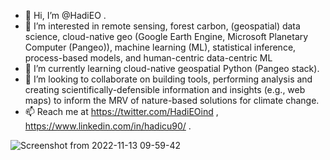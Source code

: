 - 👋 Hi, I’m @HadiEO .
- 👀 I’m interested in remote sensing, forest carbon, (geospatial) data science, cloud-native geo (Google Earth Engine, Microsoft Planetary Computer (Pangeo)), machine learning (ML), statistical inference, process-based models, and human-centric data-centric ML
- 🌱 I’m currently learning cloud-native geospatial Python (Pangeo stack).
- 💞️ I’m looking to collaborate on building tools, performing analysis and creating scientifically-defensible information and insights (e.g., web maps) to inform the MRV of nature-based solutions for climate change.
- 📫 Reach me at https://twitter.com/HadiEOind , https://www.linkedin.com/in/hadicu90/ .

<!---
HadiEO/HadiEO is a ✨ special ✨ repository because its `README.md` (this file) appears on your GitHub profile.
You can click the Preview link to take a look at your changes.
--->


![Screenshot from 2022-11-13 09-59-42](https://user-images.githubusercontent.com/28809945/201503603-393ff89b-a511-4375-a086-71d6072cb283.png)
